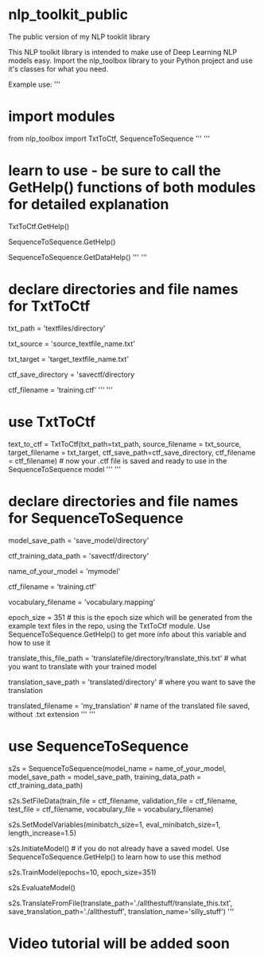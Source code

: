 # nlp_toolkit_public
The public version of my NLP tooklit library

This NLP toolkit library is intended to make use of Deep Learning NLP models easy.
Import the nlp_toolbox library to your Python project and use it's classes for what you need.

Example use:
'''
# import modules
from nlp_toolbox import TxtToCtf, SequenceToSequence
'''
'''
# learn to use - be sure to call the GetHelp() functions of both modules for detailed explanation
TxtToCtf.GetHelp()

SequenceToSequence.GetHelp()

SequenceToSequence.GetDataHelp()
'''
'''
# declare directories and file names for TxtToCtf
txt_path = 'textfiles/directory'

txt_source = 'source_textfile_name.txt'

txt_target = 'target_textfile_name.txt'

ctf_save_directory = 'savectf/directory

ctf_filename = 'training.ctf'
'''
'''
# use TxtToCtf
text_to_ctf = TxtToCtf(txt_path=txt_path, source_filename = txt_source, target_filename = txt_target, ctf_save_path=ctf_save_directory, ctf_filename = ctf_filename) # now your .ctf file is saved and ready to use in the SequenceToSequence model
'''
'''
# declare directories and file names for SequenceToSequence
model_save_path = 'save_model/directory'

ctf_training_data_path = 'savectf/directory'

name_of_your_model = 'mymodel'

ctf_filename = 'training.ctf'

vocabulary_filename = 'vocabulary.mapping'

epoch_size = 351 # this is the epoch size which will be generated from the example text files in the repo, using the TxtToCtf module. Use SequenceToSequence.GetHelp() to get more info about this variable and how to use it

translate_this_file_path = 'translatefile/directory/translate_this.txt' # what you want to translate with your trained model

translation_save_path = 'translated/directory' # where you want to save the translation

translated_filename = 'my_translation' # name of the translated file saved, without .txt extension
'''
'''
# use SequenceToSequence
s2s = SequenceToSequence(model_name = name_of_your_model, model_save_path = model_save_path, training_data_path = ctf_training_data_path)

s2s.SetFileData(train_file = ctf_filename, validation_file = ctf_filename, test_file = ctf_filename, vocabulary_file = vocabulary_filename)

s2s.SetModelVariables(minibatch_size=1, eval_minibatch_size=1, length_increase=1.5)

s2s.InitiateModel() # if you do not already have a saved model. Use SequenceToSequence.GetHelp() to learn how to use this method

s2s.TrainModel(epochs=10, epoch_size=351)

s2s.EvaluateModel()

s2s.TranslateFromFile(translate_path='./allthestuff/translate_this.txt', save_translation_path='./allthestuff', translation_name='silly_stuff')
'''
# Video tutorial will be added soon
